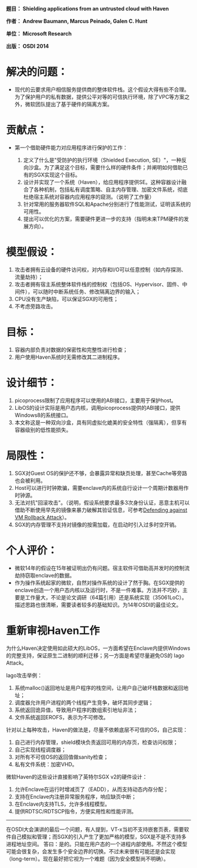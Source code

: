 **题目： Shielding applications from an untrusted cloud with Haven**

**作者： Andrew Baumann, Marcus Peinado, Galen C. Hunt**

**单位： Microsoft Research**

**出版： OSDI 2014**

# 解决的问题：
* 现代的云要求用户相信服务提供商的整体软件栈。这个假设大得有些不合理。为了保护用户的私有数据，提供公平对等的可信执行环境，除了VPC等方案之外，微软团队提出了基于硬件的隔离方案。

# 贡献点：
* 第一个借助硬件能力对应用程序进行保护的工作：

    1. 定义了什么是"受防护的执行环境（Shielded Execution, SE）"，一种反向沙盒。为了满足这个目标，需要什么样的硬件条件；并阐明如何借助已有的SGX实现这个目标。
    2. 设计并实现了一个系统（Haven），给应用程序提供SE。这种容器设计融合了各种机制，包括私有调度策略、自主内存管理、加密文件系统，彻底杜绝宿主系统对容器内应用程序的窥测。（说明了工作量）
    3. 针对常用的服务器软件SQL和Apache分别进行了性能测试，证明该系统的可用性。
    4. 提出可以优化的方案，需要硬件更进一步的支持（指明未来TPM硬件的发展方向）。

# 模型假设：
1. 攻击者拥有云设备的硬件访问权，对内存和I/O可以任意控制（如内存探测、流量劫持）；
2. 攻击者拥有宿主系统整体软件栈的控制权（包括OS、Hypervisor、固件、中间件），可以随时中断系统任务、修改隔离边界的输入；
3. CPU没有生产缺陷，可以保证SGX的可用性；
4. 不考虑旁路攻击。

# 目标：
1. 容器内部负责对数据的保密性和完整性进行检查；
2. 用户使用Haven系统时无需修改其二进制程序。

# 设计细节：
1. picoprocess限制了应用程序可以使用的ABI接口，主要用于保护host。
2. LibOS的设计实际是用户态内核，调用picoprocess提供的ABI接口，提供Windows8的系统接口。
3. 本文称这是一种双向沙盒，具有同虚拟化媲美的安全特性（强隔离），但享有容器级别的低性能损失。

# 局限性：
1. SGX对Guest OS的保护还不够，会暴露异常和缺页处理，甚至Cache等旁路也会被利用。
2. Host可以进行时钟欺骗，需要enclave内的系统自行设计一个周期计数器用作时钟源。
3. 无法对抗"回滚攻击"。（说明，假设系统要求最多3次身份认证，恶意主机可以借助不断使用早先的镜像来暴力破解其验证信息，可参考[Defending against VM Rollback Attack](https://pdfs.semanticscholar.org/dc2a/ebbab1fc108a468803e508182e1d393d094e.pdf)）。
4. SGX的内存管理不支持对镜像的按需加载，在启动时引入过多时空开销。

# 个人评价：
* 微软14年的假设在15年被证明出仍有问题。宿主软件可借助高并发时的控制流劫持窃取enclave的数据。
* 作为操作系统起家的微软，自然对操作系统的设计了然于胸。在SGX提供的enclave创造一个用户态内核以及运行时，不是一件难事。方法并不巧妙，主要是工作量大，不论是论文调研（64篇引用）还是系统实现（35061LoC）。描述思路也很清晰，需要读者较多的基础知识。为14年OSDI的最佳论文。

# 重新审视Haven工作
为什么Haven决定使用如此硕大的LibOS，一方面希望在Enclave内提供Windows的完整支持，保证原生二进制的顺利迁移；另一方面是希望尽量避免OS的 Iago Attack。

Iago攻击举例：
1. 系统malloc()返回地址是用户程序的栈空间，让用户自己破坏栈数据和返回地址；
2. 调度器允许用户进程的两个线程产生竞争，破坏其同步逻辑；
3. 系统返回诡异值，导致用户程序的数组索引地址非法；
4. 文件系统返回EROFS，表示为不可修改。

针对以上每种攻击，Haven的做法是，尽量不依赖底层不可信的OS，自己实现：
1. 自己进行内存管理，shield模块负责返回可用的内存页，检查访问权限；
2. 自己实现线程调度器；
3. 对所有不可信OS的返回值做sanity检查；
4. 私有文件系统：加密VHD。

微软Haven的这些设计直接影响了英特尔SGX v2的硬件设计：
1. 允许Enclave在运行时增减页了（EADD），从而支持动态内存分配；
2. 支持在Enclave内注册异常服务程序，响应缺页中断；
3. 在Enclave内支持TLS，允许多线程模型。
4. 提供RDTSC/RDTSCP指令，方便实用性和性能评测。

---

在OSDI大会演讲的最后一个问题，有人提到，VT-x当初不支持嵌套页表，需要软件自己模拟和管理；而SGX的引入产生了更加严格的模型，SGX是不是不支持多进程地址空间。
答曰：是的。只能在用户态的一个进程内部使用。不然这个模型可能会很复杂，会发生多个安全边界的切换。不过未来很有可能还是会实现（long-term）。现在最好把它视为一个难题（因为安全模型尚不明确）。 
